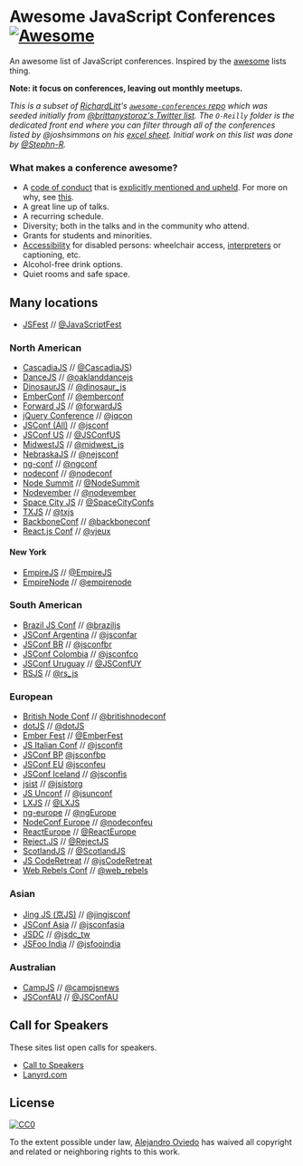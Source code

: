 Awesome JavaScript Conferences [![Awesome](https://cdn.rawgit.com/sindresorhus/awesome/d7305f38d29fed78fa85652e3a63e154dd8e8829/media/badge.svg)](https://github.com/sindresorhus/awesome)
===================

An awesome list of JavaScript conferences. Inspired by the [awesome](https://github.com/sindresorhus/awesome) lists thing.

**Note: it focus on conferences, leaving out monthly meetups.**

_This is a subset of [RichardLitt](https://github.com/RichardLitt)'s [`awesome-conferences` repo](https://github.com/RichardLitt/awesome-conferences) which was seeded initially from [@brittanystoroz's Twitter list](https://twitter.com/brittanystoroz/confs-and-meetups/). The `O-Reilly` folder is the dedicated front end where you can filter through all of the conferences listed by @joshsimmons on his [excel sheet](https://docs.google.com/spreadsheets/d/1ttYpVdCRb8G3ulesFrg6OvpJGKEXk6kmmtGWsyqWFw4/edit#gid=0). Initial work on this list was done by [@Stephn-R](https://github.com/Stephn-R)._

### What makes a conference awesome?

 * A [code of conduct](http://incisive.nu/2014/codes-of-conduct/) that is [explicitly mentioned and upheld](https://modelviewculture.com/pieces/a-code-of-conduct-is-not-enough). For more on why, see [this](https://modelviewculture.com/pieces/making-tech-spaces-safe-for-diverse-faces).
 * A great line up of talks.
 * A recurring schedule.
 * Diversity; both in the talks and in the community who attend.
 * Grants for students and minorities.
 * [Accessibility](https://modelviewculture.com/pieces/unlocking-the-invisible-elevator-accessibility-at-tech-conferences) for disabled persons: wheelchair access, [interpreters](http://www.linguabee.com/) or captioning, etc.
 * Alcohol-free drink options.
 * Quiet rooms and safe space.

## Many locations
* [JSFest](http://jsfest.com/) // [@JavaScriptFest](https://twitter.com/JavaScriptFest)

### North American
* [CascadiaJS](http://cascadiajs.com) // [@CascadiaJS](https://twitter.com/CascadiaJS))
* [DanceJS](http://dancejs.io/) // [@oaklanddancejs](https://twitter.com/oaklanddancejs)
* [DinosaurJS](http://dinosaurjs.org/) // [@dinosaur_js](https://twitter.com/dinosaur_js)
* [EmberConf](http://emberconf.com/) // [@emberconf](https://twitter.com/emberconf)
* [Forward JS](http://forwardjs.com/) // [@forwardJS](https://twitter.com/forwardJS/)
* [jQuery Conference](http://events.jquery.org/2014/chicago/) // [@jqcon](https://twitter.com/jqcon)
* [JSConf (All)](http://jsconf.com) // [@jsconf](https://twitter.com/jsconf)
* [JSConf US](http://2015.jsconf.us/) // [@JSConfUS](https://twitter.com/JSConfUS)
* [MidwestJS](http://midwestjs.com/) // [@midwest_js](https://twitter.com/midwest_js)
* [NebraskaJS](http://nejsconf.com/) // [@nejsconf](https://twitter.com/nejsconf)
* [ng-conf](http://www.ng-conf.org/) // [@ngconf](https://twitter.com/ngconf)
* [nodeconf](http://nodeconf.com/) // [@nodeconf](https://twitter.com/nodeconf)
* [Node Summit](nodesummit.com) // [@NodeSummit](https://twitter.com/NodeSummit)
* [Nodevember](http://nodevember.org/) // [@nodevember](https://twitter.com/nodevember)
* [Space City JS](http://spacecity.codes/) // [@SpaceCityConfs](https://twitter.com/SpaceCityConfs)
* [TXJS](http://texasjavascript.com) // [@txjs](https://twitter.com/txjs)
* [BackboneConf](http://backboneconf.com/) // [@backboneconf](https://twitter.com/backboneconf)
* [React.js Conf](http://conf.reactjs.com/) // [@vjeux](https://twitter.com/vjeux)

#### New York
* [EmpireJS](http://empirejs.org) // [@EmpireJS](https://twitter.com/EmpireJS)
* [EmpireNode](http://empirenode.org/) // [@empirenode](https://twitter.com/empirenode)

### South American
* [Brazil JS Conf](http://braziljs.com.br/) // [@braziljs](http://www.twitter.com/braziljs)
* [JSConf Argentina](http://www.jsconfar.com/) // [@jsconfar](https://twitter.com/jsconfar)
* [JSConf BR](http://jsconfbr.org) // [@jsconfbr](https://twitter.com/jsconfbr)
* [JSConf Colombia](http://jsconf.co/) // [@jsconfco](https://twitter.com/jsconfco)
* [JSConf Uruguay](http://jsconf.uy/) // [@JSConfUY](https://twitter.com/JSConfUY)
* [RSJS](http://rsjs.org/) // [@rs_js](https://twitter.com/rs_js)

### European
* [British Node Conf](http://greatbritishnodeconf.co.uk/) // [@britishnodeconf](https://twitter.com/britishnodeconf)
* [dotJS](http://www.dotjs.io/) // [@dotJS](https://twitter.com/dotJS)
* [Ember Fest](https://emberfest.eu/) // [@EmberFest](https://twitter.com/EmberFest)
* [JS Italian Conf](http://2014.jsday.it/) // [@jsconfit](https://twitter.com/jsconfit)
* [JSConf BP](http://jsconfbp.com/) [@jsconfbp](https://twitter.com/jsconfbp)
* [JSConf EU](http://2015.jsconf.eu/) [@jsconfeu](https://twitter.com/jsconfeu)
* [JSConf Iceland](http://2016.jsconf.is) // [@jsconfis](https://twitter.com/jsconfis)
* [jsist](http://jsist.org/) // [@jsistorg](https://twitter.com/jsistorg)
* [JS Unconf](http://2015.jsunconf.eu/) // [@jsunconf](https://twitter.com/jsunconf)
* [LXJS](http://lxjs.org) // [@LXJS](https://twitter.com/lxjs)
* [ng-europe](http://ngeurope.org/) // [@ngEurope](https://twitter.com/ngEurope)
* [NodeConf Europe](http://nodeconfeu.com/) // [@nodeconfeu](https://twitter.com/nodeconfeu)
* [ReactEurope](http://www.react-europe.org) // [@ReactEurope](https://twitter.com/ReactEurope)
* [Reject.JS](http://rejectjs.org/) // [@RejectJS](https://twitter.com/RejectJS)
* [ScotlandJS](http://scotlandjs.com/) // [@ScotlandJS](https://twitter.com/ScotlandJS)
* [JS CodeRetreat](http://jscoderetreat.com/) // [@jsCodeRetreat](https://twitter.com/jsCodeRetreat)
* [Web Rebels Conf](https://www.webrebels.org/) // [@web_rebels](https://twitter.com/web_rebels)

### Asian
* [Jing JS (京JS)](http://jsconf.cn) // [@jingjsconf](https://twitter.com/jingjsconf)
* [JSConf Asia](http://jsconf.asia) // [@jsconfasia](https://twitter.com/jsconfasia)
* [JSDC](http://jsdc.tw/) // [@jsdc_tw](https://twitter.com/jsdc_tw)
* [JSFoo India](https://jsfoo.in/) // [@jsfooindia](https://twitter.com/jsfooindia)

### Australian
* [CampJS](http://campjs.com/) // [@campjsnews](https://twitter.com/campjsnews)
* [JSConfAU](http://au.jsconf.com/) // [@JSConfAU](https://twitter.com/JSConfAU)

## Call for Speakers

These sites list open calls for speakers.

* [Call to Speakers](https://calltospeakers.com/)
* [Lanyrd.com](http://lanyrd.com/calls/)

## License

[![CC0](http://i.creativecommons.org/p/zero/1.0/88x31.png)](http://creativecommons.org/publicdomain/zero/1.0/)

To the extent possible under law, [Alejandro Oviedo](https://twitter.com/a0viedo) has waived all copyright and related or neighboring rights to this work.
